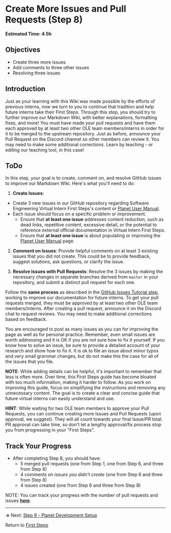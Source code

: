# Create More Issues and Pull Requests (Step 8)
**Estimated Time: 4.5h** 

## Objectives

- Create three more issues
- Add comments to three other issues
- Resolving three issues

## Introduction

Just as your learning with this Wiki was made possible by the efforts of previous interns, now we turn to you to continue that tradition and help future interns take their First Steps. Through this step, you should try to further improve our Markdown Wiki, with better explanations, formatting fixes, and more! You must have made your pull requests and have them each approved by at least two other OLE team members/interns in order for it to be merged to the upstream repository. Just as before, announce your Pull Request on the Discord channel so other members can review it. You may need to make some additional corrections. Learn by teaching - or editing our teaching tool, in this case!

## ToDo

In this step, your goal is to create, comment on, and resolve GitHub issues to improve our Markdown Wiki. Here's what you'll need to do:

1. **Create Issues**:
  - Create 3 new issues in our GitHub repository regarding Software Engineering Virtual Intern First Steps's content or [Planet User Manual](#!pages/manual/planet/overview.md).
  - Each issue should focus on a specific problem or improvement.
    - Ensure that **at least one issue** addresses content reduction, such as dead links, repetitive content, excessive detail, or the potential to reference external official documentation in Virtual Intern First Steps.
    - Ensure that **at least one issue** is about populating or improving the [Planet User Manual](#!pages/manual/planet/overview.md) page.
2. **Comment on Issues**: Provide helpful comments on at least 3 existing issues that you did not create. This could be to provide feedback, suggest solutions, ask questions, or clarify the issue.

3. **Resolve Issues with Pull Requests**: Resolve the 3 issues by making the necessary changes in separate branches derived from `master` in your repository, and submit a distinct pull request for each one.

Follow the **same process** as described in the [GitHub Issues Tutorial step](vi-github-issues.md), working to improve our documentation for future interns. To get your pull requests merged, they must be approved by at least two other OLE team members/interns. After creating a pull request, announce it on the Discord chat to request reviews. You may need to make additional corrections based on feedback.

You are encouraged to post as many issues as you can for improving the page as well as for personal practice. Remember, even small issues are worth addressing and it is OK if you are not sure how to fix it yourself. If you know how to solve an issue, be sure to provide a detailed account of your research and show how to fix it. It is ok to file an issue about minor typos and very small grammar changes, but do not make this the case for all of the issues that you file.

**NOTE**: While adding details can be helpful, it's important to remember that less is often more. Over time, this First Steps guide has become bloated with too much information, making it harder to follow. As you work on improving this guide, focus on simplifying the instructions and removing any unnecessary content. The goal is to create a clear and concise guide that future virtual interns can easily understand and use.

**HINT**: While waiting for two OLE team members to approve your Pull Requests, you can continue creating more Issues and Pull Requests (upon approval, we suggest). They will all count towards your final Issue/PR total. PR approval can take time, so don't let a lengthy approval/fix process stop you from progressing in your "First Steps".

## Track Your Progress

- After completing Step 8, you should have:
  - 5 merged pull requests (one from Step 1, one from Step 6, and three from Step 8)
  - 4 comments on *issues you didn't create* (one from Step 6 and three from Step 8)
  - 4 issues created (one from Step 6 and three from Step 8)

NOTE: You can track your progress with the number of pull requests and issues [**here**](../track-first-steps-progress.md).

---

**→** Next: [Step 9 - Planet Development Setup](vi-docker-development-tutorial.md)

Return to [First Steps](vi-first-steps.md#Step_8_-_Create_Issues_and_Pull_Requests)
